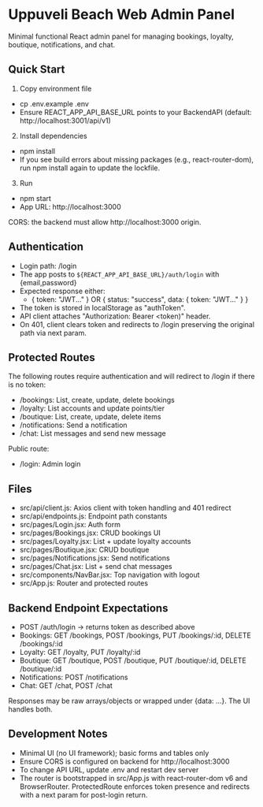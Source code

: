 # Uppuveli Beach Web Admin Panel

Minimal functional React admin panel for managing bookings, loyalty, boutique, notifications, and chat.

## Quick Start

1) Copy environment file
- cp .env.example .env
- Ensure REACT_APP_API_BASE_URL points to your BackendAPI (default: http://localhost:3001/api/v1)

2) Install dependencies
- npm install
- If you see build errors about missing packages (e.g., react-router-dom), run npm install again to update the lockfile.

3) Run
- npm start
- App URL: http://localhost:3000

CORS: the backend must allow http://localhost:3000 origin.

## Authentication

- Login path: /login
- The app posts to `${REACT_APP_API_BASE_URL}/auth/login` with {email,password}
- Expected response either:
  - { token: "JWT..." } OR { status: "success", data: { token: "JWT..." } }
- The token is stored in localStorage as "authToken".
- API client attaches "Authorization: Bearer <token)" header.
- On 401, client clears token and redirects to /login preserving the original path via next param.

## Protected Routes

The following routes require authentication and will redirect to /login if there is no token:
- /bookings: List, create, update, delete bookings
- /loyalty: List accounts and update points/tier
- /boutique: List, create, update, delete items
- /notifications: Send a notification
- /chat: List messages and send new message

Public route:
- /login: Admin login

## Files

- src/api/client.js: Axios client with token handling and 401 redirect
- src/api/endpoints.js: Endpoint path constants
- src/pages/Login.jsx: Auth form
- src/pages/Bookings.jsx: CRUD bookings UI
- src/pages/Loyalty.jsx: List + update loyalty accounts
- src/pages/Boutique.jsx: CRUD boutique
- src/pages/Notifications.jsx: Send notifications
- src/pages/Chat.jsx: List + send chat messages
- src/components/NavBar.jsx: Top navigation with logout
- src/App.js: Router and protected routes

## Backend Endpoint Expectations

- POST /auth/login -> returns token as described above
- Bookings: GET /bookings, POST /bookings, PUT /bookings/:id, DELETE /bookings/:id
- Loyalty: GET /loyalty, PUT /loyalty/:id
- Boutique: GET /boutique, POST /boutique, PUT /boutique/:id, DELETE /boutique/:id
- Notifications: POST /notifications
- Chat: GET /chat, POST /chat

Responses may be raw arrays/objects or wrapped under {data: ...}. The UI handles both.

## Development Notes

- Minimal UI (no UI framework); basic forms and tables only
- Ensure CORS is configured on backend for http://localhost:3000
- To change API URL, update .env and restart dev server
- The router is bootstrapped in src/App.js with react-router-dom v6 and BrowserRouter. ProtectedRoute enforces token presence and redirects with a next param for post-login return.
